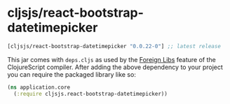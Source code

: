 # cljsjs/react-bootstrap-datetimepicker
[](dependency)
```clojure
[cljsjs/react-bootstrap-datetimepicker "0.0.22-0"] ;; latest release
```
[](/dependency)

This jar comes with `deps.cljs` as used by the [Foreign Libs][flibs] feature
of the ClojureScript compiler. After adding the above dependency to your project
you can require the packaged library like so:

```clojure
(ns application.core
  (:require cljsjs.react-bootstrap-datetimepicker))
```
[flibs]: https://github.com/clojure/clojurescript/wiki/Packaging-Foreign-Dependencies
